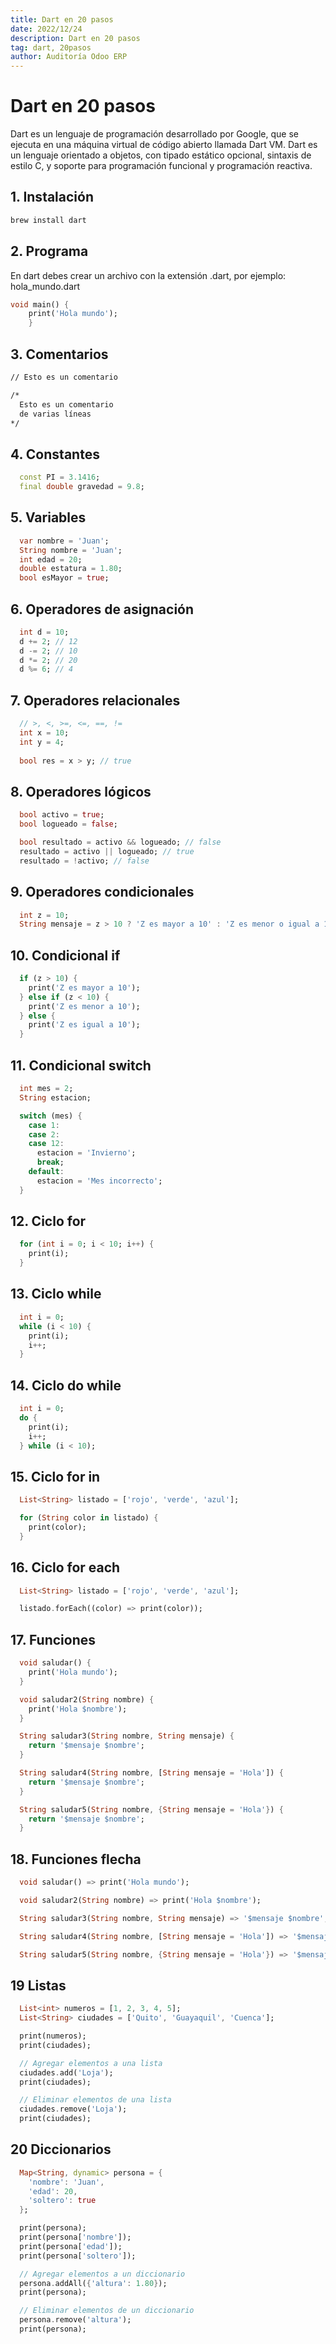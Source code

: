 ```yaml
---
title: Dart en 20 pasos
date: 2022/12/24
description: Dart en 20 pasos
tag: dart, 20pasos
author: Auditoría Odoo ERP
---
```


# Dart en 20 pasos

Dart es un lenguaje de programación desarrollado por Google, que se ejecuta en una máquina virtual de código abierto llamada Dart VM. Dart es un lenguaje orientado a objetos, con tipado estático opcional, sintaxis de estilo C, y soporte para programación funcional y programación reactiva.

## 1. Instalación
````bash
brew install dart
````

## 2. Programa
En dart debes crear un archivo con la extensión .dart, por ejemplo: hola_mundo.dart
````dart
void main() {
    print('Hola mundo');
    }
````

## 3. Comentarios
````bash
// Esto es un comentario

/* 
  Esto es un comentario
  de varias líneas
*/
````

## 4. Constantes
````dart
  const PI = 3.1416;
  final double gravedad = 9.8;
````

## 5. Variables
````dart
  var nombre = 'Juan';
  String nombre = 'Juan';
  int edad = 20;
  double estatura = 1.80;
  bool esMayor = true;
````

## 6. Operadores de asignación
````dart
  int d = 10;
  d += 2; // 12
  d -= 2; // 10
  d *= 2; // 20
  d %= 6; // 4
````

## 7. Operadores relacionales
````dart
  // >, <, >=, <=, ==, !=
  int x = 10;
  int y = 4;
  
  bool res = x > y; // true
````

## 8. Operadores lógicos
````dart
  bool activo = true;
  bool logueado = false;

  bool resultado = activo && logueado; // false
  resultado = activo || logueado; // true
  resultado = !activo; // false
````

## 9. Operadores condicionales
````dart
  int z = 10;
  String mensaje = z > 10 ? 'Z es mayor a 10' : 'Z es menor o igual a 10';
````

## 10. Condicional if
````dart
  if (z > 10) {
    print('Z es mayor a 10');
  } else if (z < 10) {
    print('Z es menor a 10');
  } else {
    print('Z es igual a 10');
  }
````

## 11. Condicional switch
````dart
  int mes = 2;
  String estacion;

  switch (mes) {
    case 1:
    case 2:
    case 12:
      estacion = 'Invierno';
      break;
    default:
      estacion = 'Mes incorrecto';
  }
````

## 12. Ciclo for
````dart
  for (int i = 0; i < 10; i++) {
    print(i);
  }
````

## 13. Ciclo while
````dart
  int i = 0;
  while (i < 10) {
    print(i);
    i++;
  }
````

## 14. Ciclo do while
````dart
  int i = 0;
  do {
    print(i);
    i++;
  } while (i < 10);
````

## 15. Ciclo for in
````dart
  List<String> listado = ['rojo', 'verde', 'azul'];

  for (String color in listado) {
    print(color);
  }
````

## 16. Ciclo for each
````dart
  List<String> listado = ['rojo', 'verde', 'azul'];

  listado.forEach((color) => print(color));
````

## 17. Funciones
````dart
  void saludar() {
    print('Hola mundo');
  }

  void saludar2(String nombre) {
    print('Hola $nombre');
  }

  String saludar3(String nombre, String mensaje) {
    return '$mensaje $nombre';
  }

  String saludar4(String nombre, [String mensaje = 'Hola']) {
    return '$mensaje $nombre';
  }

  String saludar5(String nombre, {String mensaje = 'Hola'}) {
    return '$mensaje $nombre';
  }
````

## 18. Funciones flecha
````dart
  void saludar() => print('Hola mundo');

  void saludar2(String nombre) => print('Hola $nombre');

  String saludar3(String nombre, String mensaje) => '$mensaje $nombre';

  String saludar4(String nombre, [String mensaje = 'Hola']) => '$mensaje $nombre';

  String saludar5(String nombre, {String mensaje = 'Hola'}) => '$mensaje $nombre';
````

## 19 Listas
````dart
  List<int> numeros = [1, 2, 3, 4, 5];
  List<String> ciudades = ['Quito', 'Guayaquil', 'Cuenca'];

  print(numeros);
  print(ciudades);

  // Agregar elementos a una lista
  ciudades.add('Loja');
  print(ciudades);

  // Eliminar elementos de una lista
  ciudades.remove('Loja');
  print(ciudades);
````

## 20 Diccionarios
````dart
  Map<String, dynamic> persona = {
    'nombre': 'Juan',
    'edad': 20,
    'soltero': true
  };

  print(persona);
  print(persona['nombre']);
  print(persona['edad']);
  print(persona['soltero']);

  // Agregar elementos a un diccionario
  persona.addAll({'altura': 1.80});
  print(persona);

  // Eliminar elementos de un diccionario
  persona.remove('altura');
  print(persona);
````


